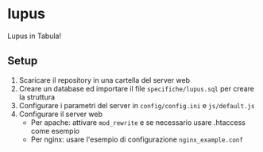 lupus
=====

Lupus in Tabula!

## Setup

1. Scaricare il repository in una cartella del server web
2. Creare un database ed importare il file `specifiche/lupus.sql` per creare la struttura
3. Configurare i parametri del server in `config/config.ini` e `js/default.js`
4. Configurare il server web
    - Per apache: attivare `mod_rewrite` e se necessario usare .htaccess come esempio
    - Per nginx: usare l'esempio di configurazione `nginx_example.conf`
